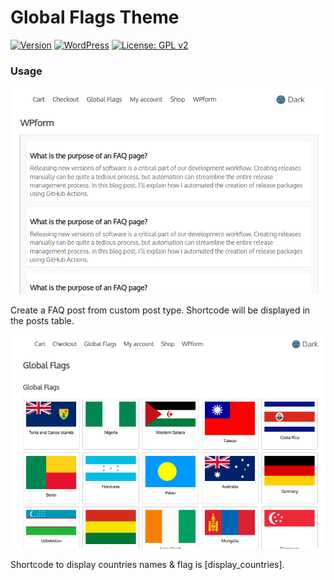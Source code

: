 
Global Flags Theme
====

[![Version](https://img.shields.io/badge/version-1.0-orange.svg)](https://github.com/razaqultegar/simple/releases) [![WordPress](https://img.shields.io/wordpress/v/akismet.svg)]() [![License: GPL v2](https://img.shields.io/badge/License-GPL%20v2-blue.svg)](https://github.com/razaqultegar/simple/blob/master/LICENSE)

### Usage

![Screenshot](faqs.png)

Create a FAQ post from custom post type. Shortcode will be displayed in the posts table.

![Screenshot](countries-flags.png)

Shortcode to display countries names & flag is [display_countries].

